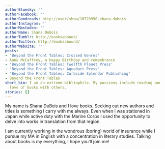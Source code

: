 ```yaml
---
authorBluesky: ''
authorFacebook: ''
authorGoodreads: http://user/show/10720950-shana-dubois
authorInstagram: ''
authorMastodon: ''
authorName: Shana DuBois
authorTumblr: http://booksabound/
authorTwitter: http://booksabound/
authorWebsite: ''
posts:
- 'Beyond the Front Tables: Crossed Genres'
- Anne McCaffrey, a Happy Birthday and remembrance
- 'Beyond the Front Tables: Twelfth Planet Press'
- 'Beyond the Front Tables: Aqueduct Press'
- 'Beyond the Front Tables: Curbside Splendor Publishing'
- Beyond the Front Tables
short_bio: I am an extreme bibliophile. My passions include reading and sharing my
  love of books with others.
stories: []
---
```


My name is Shana DuBois and I love books. Seeking out new authors and titles is something I carry with me always. Even when I was stationed in Japan while active duty with the Marine Corps I used the opportunity to delve into works in translation from that region.

I am currently working in the wondrous (boring) world of insurance while I pursue my MA in English with a concentration in literary studies. Talking about books is my everything, I hope you'll join me!